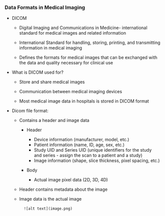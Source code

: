 ### Data Formats in Medical Imaging

- DICOM

    - Digital Imaging and Communications in Medicine- international standard for medical images and related information

    - International Standard for handling, storing, printing, and transmitting information in medical imaging

    - Defines the formats for medical images that can be exchanged with the data and quality necessary for clinical use

- What is DICOM used for?

    - Store and share medical images

    - Communication between medical imaging devices

    - Most medical image data in hospitals is stored in DICOM format

- Dicom file format:

    - Contains a header and image data

        - Header

            - Device information (manufacturer, model, etc.)
            - Patient information (name, ID, age, sex, etc.)
            - Study UID and Series UID (unique identifiers for the study and series - assign the scan to a patient and a study)
            - Image information (shape, slice thickness, pixel spacing, etc.)

        - Body

            - Actual image pixel data (2D, 3D, 4D)

    - Header contains metadata about the image

    - Image data is the actual image

            ![alt text](image.png)